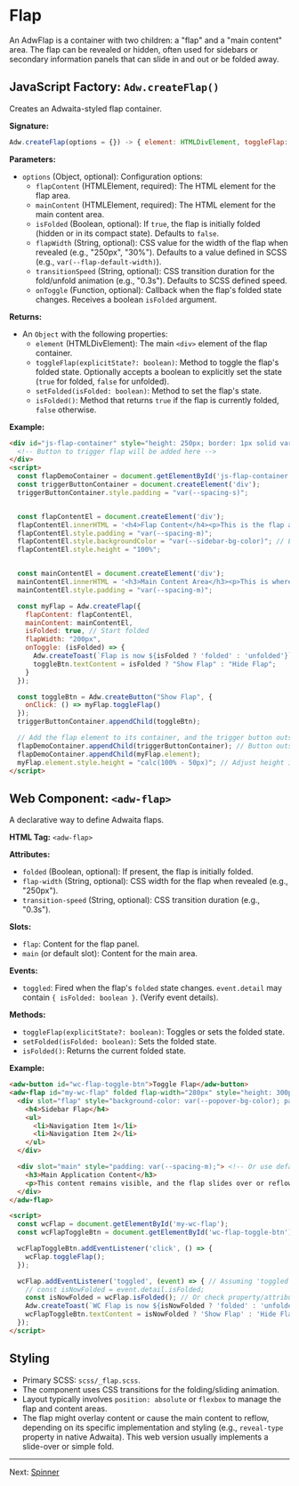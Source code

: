 # Flap

An AdwFlap is a container with two children: a "flap" and a "main content" area. The flap can be revealed or hidden, often used for sidebars or secondary information panels that can slide in and out or be folded away.

## JavaScript Factory: `Adw.createFlap()`

Creates an Adwaita-styled flap container.

**Signature:**

```javascript
Adw.createFlap(options = {}) -> { element: HTMLDivElement, toggleFlap: function, setFolded: function(boolean), isFolded: function }
```

**Parameters:**

*   `options` (Object, optional): Configuration options:
    *   `flapContent` (HTMLElement, required): The HTML element for the flap area.
    *   `mainContent` (HTMLElement, required): The HTML element for the main content area.
    *   `isFolded` (Boolean, optional): If `true`, the flap is initially folded (hidden or in its compact state). Defaults to `false`.
    *   `flapWidth` (String, optional): CSS value for the width of the flap when revealed (e.g., "250px", "30%"). Defaults to a value defined in SCSS (e.g., `var(--flap-default-width)`).
    *   `transitionSpeed` (String, optional): CSS transition duration for the fold/unfold animation (e.g., "0.3s"). Defaults to SCSS defined speed.
    *   `onToggle` (Function, optional): Callback when the flap's folded state changes. Receives a boolean `isFolded` argument.

**Returns:**

*   An `Object` with the following properties:
    *   `element` (HTMLDivElement): The main `<div>` element of the flap container.
    *   `toggleFlap(explicitState?: boolean)`: Method to toggle the flap's folded state. Optionally accepts a boolean to explicitly set the state (`true` for folded, `false` for unfolded).
    *   `setFolded(isFolded: boolean)`: Method to set the flap's state.
    *   `isFolded()`: Method that returns `true` if the flap is currently folded, `false` otherwise.

**Example:**

```html
<div id="js-flap-container" style="height: 250px; border: 1px solid var(--borders-color); position: relative; overflow: hidden;">
  <!-- Button to trigger flap will be added here -->
</div>
<script>
  const flapDemoContainer = document.getElementById('js-flap-container');
  const triggerButtonContainer = document.createElement('div');
  triggerButtonContainer.style.padding = "var(--spacing-s)";


  const flapContentEl = document.createElement('div');
  flapContentEl.innerHTML = '<h4>Flap Content</h4><p>This is the flap area. It can contain navigation or tools.</p>';
  flapContentEl.style.padding = "var(--spacing-m)";
  flapContentEl.style.backgroundColor = "var(--sidebar-bg-color)"; // Example background
  flapContentEl.style.height = "100%";


  const mainContentEl = document.createElement('div');
  mainContentEl.innerHTML = '<h3>Main Content Area</h3><p>This is where the primary content goes.</p>';
  mainContentEl.style.padding = "var(--spacing-m)";

  const myFlap = Adw.createFlap({
    flapContent: flapContentEl,
    mainContent: mainContentEl,
    isFolded: true, // Start folded
    flapWidth: "200px",
    onToggle: (isFolded) => {
      Adw.createToast(`Flap is now ${isFolded ? 'folded' : 'unfolded'}`);
      toggleBtn.textContent = isFolded ? "Show Flap" : "Hide Flap";
    }
  });

  const toggleBtn = Adw.createButton("Show Flap", {
    onClick: () => myFlap.toggleFlap()
  });
  triggerButtonContainer.appendChild(toggleBtn);

  // Add the flap element to its container, and the trigger button outside or as part of main content
  flapDemoContainer.appendChild(triggerButtonContainer); // Button outside flap for this demo
  flapDemoContainer.appendChild(myFlap.element);
  myFlap.element.style.height = "calc(100% - 50px)"; // Adjust height if button is inside container
</script>
```

## Web Component: `<adw-flap>`

A declarative way to define Adwaita flaps.

**HTML Tag:** `<adw-flap>`

**Attributes:**

*   `folded` (Boolean, optional): If present, the flap is initially folded.
*   `flap-width` (String, optional): CSS width for the flap when revealed (e.g., "250px").
*   `transition-speed` (String, optional): CSS transition duration (e.g., "0.3s").

**Slots:**

*   `flap`: Content for the flap panel.
*   `main` (or default slot): Content for the main area.

**Events:**

*   `toggled`: Fired when the flap's `folded` state changes. `event.detail` may contain `{ isFolded: boolean }`. (Verify event details).

**Methods:**

*   `toggleFlap(explicitState?: boolean)`: Toggles or sets the folded state.
*   `setFolded(isFolded: boolean)`: Sets the folded state.
*   `isFolded()`: Returns the current folded state.

**Example:**

```html
<adw-button id="wc-flap-toggle-btn">Toggle Flap</adw-button>
<adw-flap id="my-wc-flap" folded flap-width="280px" style="height: 300px; border: 1px solid var(--borders-color); margin-top: 5px;">
  <div slot="flap" style="background-color: var(--popover-bg-color); padding: var(--spacing-m); height: 100%;">
    <h4>Sidebar Flap</h4>
    <ul>
      <li>Navigation Item 1</li>
      <li>Navigation Item 2</li>
    </ul>
  </div>

  <div slot="main" style="padding: var(--spacing-m);"> <!-- Or use default slot -->
    <h3>Main Application Content</h3>
    <p>This content remains visible, and the flap slides over or reflows next to it.</p>
  </div>
</adw-flap>

<script>
  const wcFlap = document.getElementById('my-wc-flap');
  const wcFlapToggleBtn = document.getElementById('wc-flap-toggle-btn');

  wcFlapToggleBtn.addEventListener('click', () => {
    wcFlap.toggleFlap();
  });

  wcFlap.addEventListener('toggled', (event) => { // Assuming 'toggled' event
    // const isNowFolded = event.detail.isFolded;
    const isNowFolded = wcFlap.isFolded(); // Or check property/attribute
    Adw.createToast(`WC Flap is now ${isNowFolded ? 'folded' : 'unfolded'}`);
    wcFlapToggleBtn.textContent = isNowFolded ? 'Show Flap' : 'Hide Flap';
  });
</script>
```

## Styling

*   Primary SCSS: `scss/_flap.scss`.
*   The component uses CSS transitions for the folding/sliding animation.
*   Layout typically involves `position: absolute` or `flexbox` to manage the flap and content areas.
*   The flap might overlay content or cause the main content to reflow, depending on its specific implementation and styling (e.g., `reveal-type` property in native Adwaita). This web version usually implements a slide-over or simple fold.

---
Next: [Spinner](./spinner.md)

